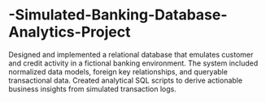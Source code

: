 # -Simulated-Banking-Database-Analytics-Project
Designed and implemented a relational database that emulates customer and credit activity in a fictional banking environment. The system included normalized data models, foreign key relationships, and queryable transactional data. Created analytical SQL scripts to derive actionable business insights from simulated transaction logs.

